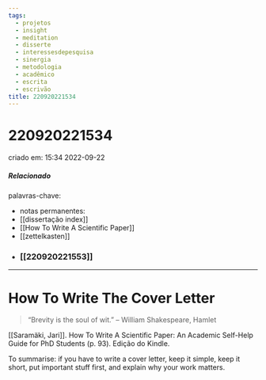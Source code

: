 ```yaml
---
tags:
  - projetos
  - insight
  - meditation
  - disserte
  - interessesdepesquisa
  - sinergia
  - metodologia
  - acadêmico
  - escrita
  - escrivão
title: 220920221534
---
```


# 220920221534

criado em: 15:34 2022-09-22

##### Relacionado

palavras-chave: 

- notas permanentes: 
- [[dissertação index]]
- [[How To Write A Scientific Paper]]
- [[zettelkasten]]
- ### [[220920221553]]
---

# How To Write The Cover Letter 

>“Brevity is the soul of wit.” – William Shakespeare, Hamlet

[[Saramäki, Jari]]. How To Write A Scientific Paper: An Academic Self-Help Guide for PhD Students (p. 93). Edição do Kindle. 

To summarise: if you have to write a cover letter, keep it simple, keep it short, put important stuff first, and explain why your work matters.
